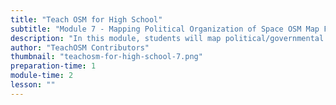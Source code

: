 ```yaml
---
title: "Teach OSM for High School"
subtitle: "Module 7 - Mapping Political Organization of Space OSM Map Features"
description: "In this module, students will map political/governmental facilities, properties and other map features associated with politics and the government at location(s) in the world.  Students will explore similarities and differences between the arrangement of these facilities in areas where government structures may differ.  A suggested implementation is provided."
author: "TeachOSM Contributors"
thumbnail: "teachosm-for-high-school-7.png"
preparation-time: 1
module-time: 2
lesson: ""
---
```

